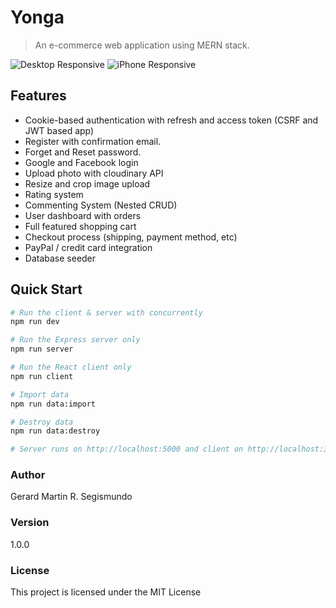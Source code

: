 # Yonga

> An e-commerce web application using MERN stack.

![Desktop Responsive](https://res.cloudinary.com/yonga/image/upload/v1618009167/Untitled_lpfigr.png)
![iPhone Responsive](https://res.cloudinary.com/yonga/image/upload/v1618008429/Yonga_dkphyx.png)

## Features

- Cookie-based authentication with refresh and access token (CSRF and JWT based app)
- Register with confirmation email.
- Forget and Reset password.
- Google and Facebook login
- Upload photo with cloudinary API
- Resize and crop image upload
- Rating system
- Commenting System (Nested CRUD)
- User dashboard with orders
- Full featured shopping cart
- Checkout process (shipping, payment method, etc)
- PayPal / credit card integration
- Database seeder

## Quick Start

```bash
# Run the client & server with concurrently
npm run dev

# Run the Express server only
npm run server

# Run the React client only
npm run client

# Import data
npm run data:import

# Destroy data
npm run data:destroy

# Server runs on http://localhost:5000 and client on http://localhost:3000
```

### Author

Gerard Martin R. Segismundo

### Version

1.0.0

### License

This project is licensed under the MIT License
